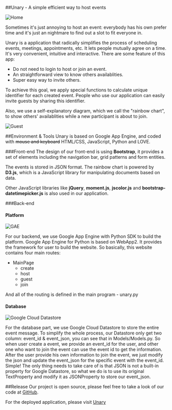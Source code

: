 ##Unary - A simple efficient way to host events

![Home](http://i.imgur.com/GW0UTeB.png)

Sometimes it's just annoying to host an event: everybody has his own prefer time and it's just an nightmare to find out a slot to fit everyone in.

Unary is a application that radically simplifies the process of scheduling events, meetings, appointments, etc. It lets people mutually agree on a time. It's very convenient, intuitive and interactive. There are some feature of this app:

- Do not need to login to host or join an event.
- An straightforward view to know others availablities.
- Super easy way to invite others.

To achieve this goal, we apply special functions to calculate unique identifier for each created event. People who use our application can easily invite guests by sharing this identifier.

Also, we use a self-explanatory diagram, which we call the "rainbow chart", to show others' availablities while a new participant is about to join.

![Guest](http://imgur.com/HUzQGRS.png)

##Environment & Tools
Unary is based on Google App Engine, and coded with ~~mouse and keyboard~~ HTML/CSS, JavaScript, Python and LOVE.

###Front-end
The design of our front-end is using **Bootstrap**, it provides a set of elements including the navigation bar, grid patterns and form entities.

The events is stored in JSON format. The rainbow chart is powered by **D3.js**, which is a JavaScript library for manipulating documents based on data. 

Other JavaScript libraries like **jQuery**, **moment.js**, **jscolor.js** and **bootstrap-datetimepicker.js** is also used in our application.

###Back-end

#### Platform
![GAE](http://notesbyanerd.com/wp-content/uploads/2015/01/google-app-engine.png)

For our backend, we use Google App Engine with Python SDK to build the platform.
Google App Engine for Python is based on WebApp2. It provides the framework for user to build the website. So basically, this website contains four main routes:

- MainPage
  - create
  - host
  - guest
  - join

And all of the routing is defined in the main program - unary.py

#### Database
![Google Cloud Datastore](http://i.imgur.com/lICrlpX.png)

For the database part, we use Google Cloud Datastore to store the entire event message. To simplify the whole process, our Datastore only get two column: event_id & event_json, you can see that in Models/Models.py. So when user create a event, we provide an event_id for the user, and other one who want to join the event can use the event id to get the information. After the user provide his own information to join the event, we just modify the json and update the event_json for the specific event with the event_id. Simple!
The only thing needs to take care of is that JSON is not a built-in property for Google Datastore, so what we do is to use its original TextProperty and modify it as JSONProperty to store our event_json.


##Release
Our project is open source, please feel free to take a look of our code at [GitHub](https://github.com/lsphate/Unary).

For the deployed application, please visit [Unary](http://unary-eventhost.appspot.com/)


